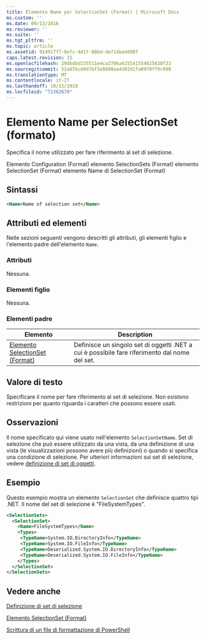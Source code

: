 ```yaml
---
title: Elemento Name per SelectionSet (Format) | Microsoft Docs
ms.custom: ''
ms.date: 09/13/2016
ms.reviewer: ''
ms.suite: ''
ms.tgt_pltfrm: ''
ms.topic: article
ms.assetid: 914917f7-0efc-4d1f-88bd-de714bedd98f
caps.latest.revision: 15
ms.openlocfilehash: 29dbdbd335511e4ca2706a625541554825838f23
ms.sourcegitcommit: 52a67bcd9d7bf3e8600ea4302d1fa8970ff9c998
ms.translationtype: MT
ms.contentlocale: it-IT
ms.lasthandoff: 10/15/2019
ms.locfileid: "72362670"
---
```

# <a name="name-element-for-selectionset-format"></a>Elemento Name per SelectionSet (formato)

Specifica il nome utilizzato per fare riferimento al set di selezione.

Elemento Configuration (Format) elemento SelectionSets (Format) elemento SelectionSet (Format) elemento Name di SelectionSet (Format)

## <a name="syntax"></a>Sintassi

```xml
<Name>Name of selection set</Name>
```

## <a name="attributes-and-elements"></a>Attributi ed elementi

Nelle sezioni seguenti vengono descritti gli attributi, gli elementi figlio e l'elemento padre dell'elemento `Name`.

### <a name="attributes"></a>Attributi

Nessuna.

### <a name="child-elements"></a>Elementi figlio

Nessuna.

### <a name="parent-elements"></a>Elementi padre

|Elemento|Description|
|-------------|-----------------|
|[Elemento SelectionSet (Format)](./selectionset-element-format.md)|Definisce un singolo set di oggetti .NET a cui è possibile fare riferimento dal nome del set.|

## <a name="text-value"></a>Valore di testo

Specificare il nome per fare riferimento al set di selezione. Non esistono restrizioni per quanto riguarda i caratteri che possono essere usati.

## <a name="remarks"></a>Osservazioni

Il nome specificato qui viene usato nell'elemento `SelectionSetName`. Set di selezione che può essere utilizzato da una vista, da una definizione di una vista (le visualizzazioni possono avere più definizioni) o quando si specifica una condizione di selezione. Per ulteriori informazioni sui set di selezione, vedere [definizione di set di oggetti](./defining-selection-sets.md).

## <a name="example"></a>Esempio

Questo esempio mostra un elemento `SelectionSet` che definisce quattro tipi .NET. Il nome del set di selezione è "FileSystemTypes".

```xml
<SelectionSets>
  <SelectionSet>
    <Name>FileSystemTypes</Name>
    <Types>
     <TypeName>System.IO.DirectoryInfo</TypeName>
     <TypeName>System.IO.FileInfo</TypeName>
     <TypeName>Deserialized.System.IO.DirectoryInfo</TypeName>
     <TypeName>Deserialized.System.IO.FileInfo</TypeName>
    </Types>
  </SelectionSet>
</SelectionSets>
```

## <a name="see-also"></a>Vedere anche

[Definizione di set di selezione](./defining-selection-sets.md)

[Elemento SelectionSet (Format)](./selectionset-element-format.md)

[Scrittura di un file di formattazione di PowerShell](./writing-a-powershell-formatting-file.md)
